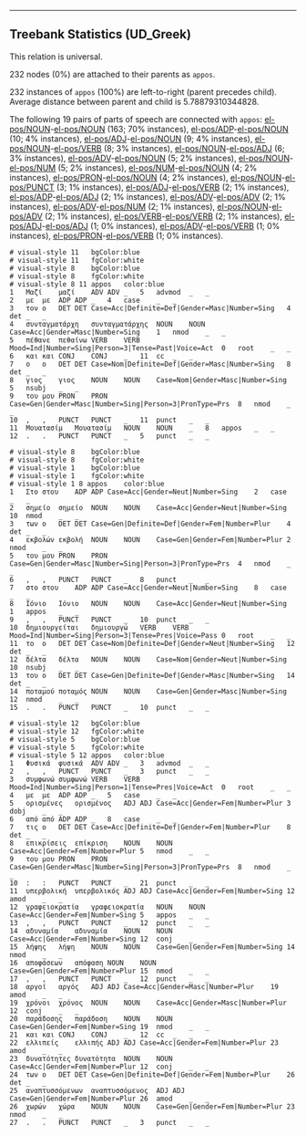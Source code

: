 

--------------------------------------------------------------------------------

## Treebank Statistics (UD_Greek)

This relation is universal.

232 nodes (0%) are attached to their parents as `appos`.

232 instances of `appos` (100%) are left-to-right (parent precedes child).
Average distance between parent and child is 5.78879310344828.

The following 19 pairs of parts of speech are connected with `appos`: [el-pos/NOUN]()-[el-pos/NOUN]() (163; 70% instances), [el-pos/ADP]()-[el-pos/NOUN]() (10; 4% instances), [el-pos/ADJ]()-[el-pos/NOUN]() (9; 4% instances), [el-pos/NOUN]()-[el-pos/VERB]() (8; 3% instances), [el-pos/NOUN]()-[el-pos/ADJ]() (6; 3% instances), [el-pos/ADV]()-[el-pos/NOUN]() (5; 2% instances), [el-pos/NOUN]()-[el-pos/NUM]() (5; 2% instances), [el-pos/NUM]()-[el-pos/NOUN]() (4; 2% instances), [el-pos/PRON]()-[el-pos/NOUN]() (4; 2% instances), [el-pos/NOUN]()-[el-pos/PUNCT]() (3; 1% instances), [el-pos/ADJ]()-[el-pos/VERB]() (2; 1% instances), [el-pos/ADP]()-[el-pos/ADJ]() (2; 1% instances), [el-pos/ADV]()-[el-pos/ADV]() (2; 1% instances), [el-pos/ADV]()-[el-pos/NUM]() (2; 1% instances), [el-pos/NOUN]()-[el-pos/ADV]() (2; 1% instances), [el-pos/VERB]()-[el-pos/VERB]() (2; 1% instances), [el-pos/ADJ]()-[el-pos/ADJ]() (1; 0% instances), [el-pos/ADV]()-[el-pos/VERB]() (1; 0% instances), [el-pos/PRON]()-[el-pos/VERB]() (1; 0% instances).


~~~ conllu
# visual-style 11	bgColor:blue
# visual-style 11	fgColor:white
# visual-style 8	bgColor:blue
# visual-style 8	fgColor:white
# visual-style 8 11 appos	color:blue
1	Μαζί	μαζί	ADV	ADV	_	5	advmod	_	_
2	με	με	ADP	ADP	_	4	case	_	_
3	τον	ο	DET	DET	Case=Acc|Definite=Def|Gender=Masc|Number=Sing	4	det	_	_
4	συνταγματάρχη	συνταγματάρχης	NOUN	NOUN	Case=Acc|Gender=Masc|Number=Sing	1	nmod	_	_
5	πέθανε	πεθαίνω	VERB	VERB	Mood=Ind|Number=Sing|Person=3|Tense=Past|Voice=Act	0	root	_	_
6	και	και	CONJ	CONJ	_	11	cc	_	_
7	ο	ο	DET	DET	Case=Nom|Definite=Def|Gender=Masc|Number=Sing	8	det	_	_
8	γιος	γιος	NOUN	NOUN	Case=Nom|Gender=Masc|Number=Sing	5	nsubj	_	_
9	του	μου	PRON	PRON	Case=Gen|Gender=Masc|Number=Sing|Person=3|PronType=Prs	8	nmod	_	_
10	,	,	PUNCT	PUNCT	_	11	punct	_	_
11	Μουατασίμ	Μουατασίμ	NOUN	NOUN	_	8	appos	_	_
12	.	.	PUNCT	PUNCT	_	5	punct	_	_

~~~


~~~ conllu
# visual-style 8	bgColor:blue
# visual-style 8	fgColor:white
# visual-style 1	bgColor:blue
# visual-style 1	fgColor:white
# visual-style 1 8 appos	color:blue
1	Στο	στου	ADP	ADP	Case=Acc|Gender=Neut|Number=Sing	2	case	_	_
2	σημείο	σημείο	NOUN	NOUN	Case=Acc|Gender=Neut|Number=Sing	10	nmod	_	_
3	των	ο	DET	DET	Case=Gen|Definite=Def|Gender=Fem|Number=Plur	4	det	_	_
4	εκβολών	εκβολή	NOUN	NOUN	Case=Gen|Gender=Fem|Number=Plur	2	nmod	_	_
5	του	μου	PRON	PRON	Case=Gen|Gender=Masc|Number=Sing|Person=3|PronType=Prs	4	nmod	_	_
6	,	,	PUNCT	PUNCT	_	8	punct	_	_
7	στο	στου	ADP	ADP	Case=Acc|Gender=Neut|Number=Sing	8	case	_	_
8	Ιόνιο	Ιόνιο	NOUN	NOUN	Case=Acc|Gender=Neut|Number=Sing	1	appos	_	_
9	,	,	PUNCT	PUNCT	_	10	punct	_	_
10	δημιουργείται	δημιουργώ	VERB	VERB	Mood=Ind|Number=Sing|Person=3|Tense=Pres|Voice=Pass	0	root	_	_
11	το	ο	DET	DET	Case=Nom|Definite=Def|Gender=Neut|Number=Sing	12	det	_	_
12	δέλτα	δέλτα	NOUN	NOUN	Case=Nom|Gender=Neut|Number=Sing	10	nsubj	_	_
13	του	ο	DET	DET	Case=Gen|Definite=Def|Gender=Masc|Number=Sing	14	det	_	_
14	ποταμού	ποταμός	NOUN	NOUN	Case=Gen|Gender=Masc|Number=Sing	12	nmod	_	_
15	.	.	PUNCT	PUNCT	_	10	punct	_	_

~~~


~~~ conllu
# visual-style 12	bgColor:blue
# visual-style 12	fgColor:white
# visual-style 5	bgColor:blue
# visual-style 5	fgColor:white
# visual-style 5 12 appos	color:blue
1	Φυσικά	φυσικά	ADV	ADV	_	3	advmod	_	_
2	,	,	PUNCT	PUNCT	_	3	punct	_	_
3	συμφωνώ	συμφωνώ	VERB	VERB	Mood=Ind|Number=Sing|Person=1|Tense=Pres|Voice=Act	0	root	_	_
4	με	με	ADP	ADP	_	5	case	_	_
5	ορισμένες	ορισμένος	ADJ	ADJ	Case=Acc|Gender=Fem|Number=Plur	3	dobj	_	_
6	από	από	ADP	ADP	_	8	case	_	_
7	τις	ο	DET	DET	Case=Acc|Definite=Def|Gender=Fem|Number=Plur	8	det	_	_
8	επικρίσεις	επίκριση	NOUN	NOUN	Case=Acc|Gender=Fem|Number=Plur	5	nmod	_	_
9	του	μου	PRON	PRON	Case=Gen|Gender=Masc|Number=Sing|Person=3|PronType=Prs	8	nmod	_	_
10	:	:	PUNCT	PUNCT	_	21	punct	_	_
11	υπερβολική	υπερβολικός	ADJ	ADJ	Case=Acc|Gender=Fem|Number=Sing	12	amod	_	_
12	γραφειοκρατία	γραφειοκρατία	NOUN	NOUN	Case=Acc|Gender=Fem|Number=Sing	5	appos	_	_
13	,	,	PUNCT	PUNCT	_	12	punct	_	_
14	αδυναμία	αδυναμία	NOUN	NOUN	Case=Acc|Gender=Fem|Number=Sing	12	conj	_	_
15	λήψης	λήψη	NOUN	NOUN	Case=Gen|Gender=Fem|Number=Sing	14	nmod	_	_
16	αποφάσεων	απόφαση	NOUN	NOUN	Case=Gen|Gender=Fem|Number=Plur	15	nmod	_	_
17	,	,	PUNCT	PUNCT	_	12	punct	_	_
18	αργοί	αργός	ADJ	ADJ	Case=Acc|Gender=Masc|Number=Plur	19	amod	_	_
19	χρόνοι	χρόνος	NOUN	NOUN	Case=Acc|Gender=Masc|Number=Plur	12	conj	_	_
20	παράδοσης	παράδοση	NOUN	NOUN	Case=Gen|Gender=Fem|Number=Sing	19	nmod	_	_
21	και	και	CONJ	CONJ	_	12	cc	_	_
22	ελλιπείς	ελλιπής	ADJ	ADJ	Case=Acc|Gender=Fem|Number=Plur	23	amod	_	_
23	δυνατότητες	δυνατότητα	NOUN	NOUN	Case=Acc|Gender=Fem|Number=Plur	12	conj	_	_
24	των	ο	DET	DET	Case=Gen|Definite=Def|Gender=Fem|Number=Plur	26	det	_	_
25	αναπτυσσόμενων	αναπτυσσόμενος	ADJ	ADJ	Case=Gen|Gender=Fem|Number=Plur	26	amod	_	_
26	χωρών	χώρα	NOUN	NOUN	Case=Gen|Gender=Fem|Number=Plur	23	nmod	_	_
27	.	.	PUNCT	PUNCT	_	3	punct	_	_

~~~


